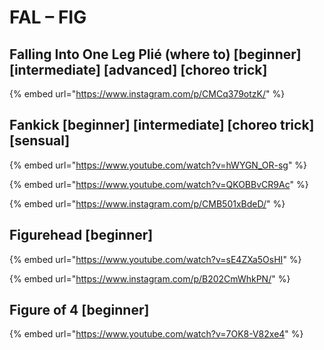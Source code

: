 # FAL – FIG

## Falling Into One Leg Plié (where to) \[beginner] \[intermediate] \[advanced] \[choreo trick]

{% embed url="https://www.instagram.com/p/CMCq379otzK/" %}

## Fankick \[beginner] \[intermediate] \[choreo trick] \[sensual]

{% embed url="https://www.youtube.com/watch?v=hWYGN_OR-sg" %}

{% embed url="https://www.youtube.com/watch?v=QKOBBvCR9Ac" %}

{% embed url="https://www.instagram.com/p/CMB501xBdeD/" %}

## Figurehead \[beginner]

{% embed url="https://www.youtube.com/watch?v=sE4ZXa5OsHI" %}

{% embed url="https://www.instagram.com/p/B202CmWhkPN/" %}

## Figure of 4 \[beginner]

{% embed url="https://www.youtube.com/watch?v=7OK8-V82xe4" %}
